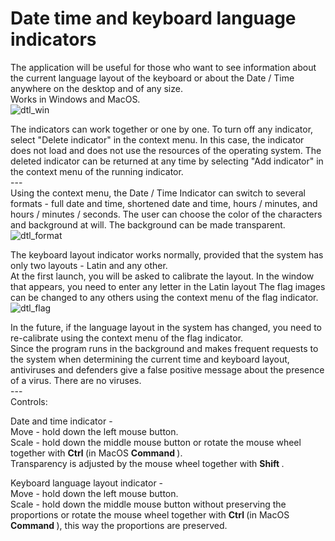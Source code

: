 # Date time and keyboard language indicators

The application will be useful for those who want to see information about the current language layout of the keyboard or about the Date / Time anywhere on the desktop and of any size.<br>
Works in Windows and MacOS.<br>
![dtl_win](https://github.com/user-attachments/assets/751b80f5-fec4-4aba-a185-4c66dee84865)

The indicators can work together or one by one. To turn off any indicator, select "Delete indicator" in the context menu. In this case, the indicator does not load and does not use the resources of the operating system. The deleted indicator can be returned at any time by selecting "Add indicator" in the context menu of the running indicator.<br>
---<br>
Using the context menu, the Date / Time Indicator can switch to several formats - full date and time, shortened date and time, hours / minutes, and hours / minutes / seconds. The user can choose the color of the characters and background at will. The background can be made transparent.<br>
![dtl_format](https://github.com/user-attachments/assets/930298d4-35f2-43fc-81f0-3ecf48c7c760)

The keyboard layout indicator works normally, provided that the system has only two layouts - Latin and any other.<br>
At the first launch, you will be asked to calibrate the layout. In the window that appears, you need to enter any letter in the Latin layout
The flag images can be changed to any others using the context menu of the flag indicator.<br>
![dtl_flag](https://github.com/user-attachments/assets/929ba2a2-e0d2-408d-80de-2d8263856770)

In the future, if the language layout in the system has changed, you need to re-calibrate using the context menu of the flag indicator.<br>
Since the program runs in the background and makes frequent requests to the system when determining the current time and keyboard layout, antiviruses and defenders give a false positive message about the presence of a virus. There are no viruses.<br>
---<br>
Controls:<br>

Date and time indicator -<br>
Move - hold down the left mouse button.<br>
Scale - hold down the middle mouse button or rotate the mouse wheel together with <B> Ctrl </B> (in MacOS <B> Command </B>).<br>
Transparency is adjusted by the mouse wheel together with <B> Shift </B> .<br>

Keyboard language layout indicator -<br>
Move - hold down the left mouse button.<br>
Scale - hold down the middle mouse button without preserving the proportions or rotate the mouse wheel together with <B> Ctrl </B> (in MacOS <B> Command </B>), this way the proportions are preserved.
